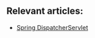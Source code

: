 ## Relevant articles:

- [Spring DispatcherServlet](http://www.baeldung.com/spring-dispatcher-servlet)
